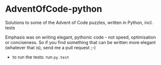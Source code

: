 # AdventOfCode-python
Solutions to some of the Advent of Code puzzles, written in Python, incl. tests

Emphasis was on writing elegant, pythonic code - not speed, optimisation or conciseness.
So if you find something that can be written more elegant (whatever that is), send me a pull request ;-)

- to run the tests: run `py.test`

